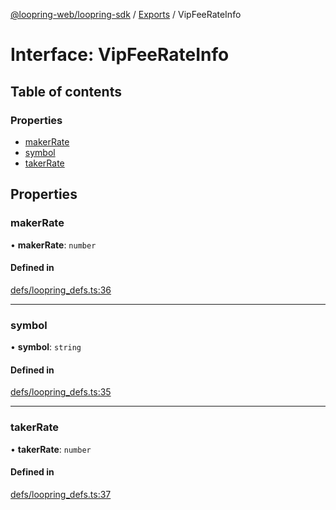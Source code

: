 [@loopring-web/loopring-sdk](../README.md) / [Exports](../modules.md) / VipFeeRateInfo

# Interface: VipFeeRateInfo

## Table of contents

### Properties

- [makerRate](VipFeeRateInfo.md#makerrate)
- [symbol](VipFeeRateInfo.md#symbol)
- [takerRate](VipFeeRateInfo.md#takerrate)

## Properties

### makerRate

• **makerRate**: `number`

#### Defined in

[defs/loopring_defs.ts:36](https://github.com/Loopring/loopring_sdk/blob/cd42b57/src/defs/loopring_defs.ts#L36)

___

### symbol

• **symbol**: `string`

#### Defined in

[defs/loopring_defs.ts:35](https://github.com/Loopring/loopring_sdk/blob/cd42b57/src/defs/loopring_defs.ts#L35)

___

### takerRate

• **takerRate**: `number`

#### Defined in

[defs/loopring_defs.ts:37](https://github.com/Loopring/loopring_sdk/blob/cd42b57/src/defs/loopring_defs.ts#L37)
